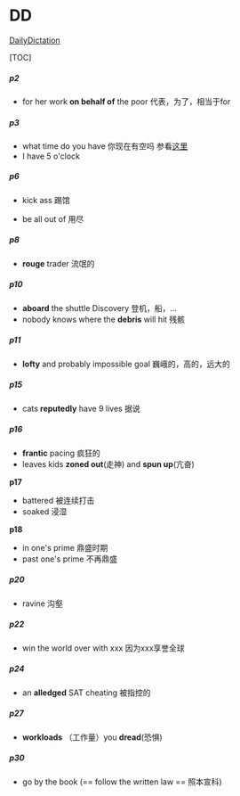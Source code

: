 # DD
[DailyDictation](https://www.bilibili.com/video/BV1U7411a7xG?p=2)

[TOC]



##### p2

+ for her work **on behalf of** the poor   代表，为了，相当于for

##### p3

+ what time do you have  你现在有空吗 参看[这里](https://www.bilibili.com/read/cv2327266/)
+ I have 5 o'clock 

##### p6

+ kick ass 踢馆

+ be all out of 用尽

##### p8

+ **rouge** trader 流氓的

##### p10

+ **aboard** the shuttle Discovery 登机，船，...
+ nobody knows where the **debris** will hit  残骸

##### p11

+ **lofty** and probably impossible goal 巍峨的，高的，远大的

##### p15

+ cats **reputedly** have 9 lives 据说

##### p16

+ **frantic** pacing  疯狂的
+ leaves kids **zoned out**(走神) and **spun up**(亢奋)

**p17**

+ battered 被连续打击
+ soaked 浸湿

**p18**

+ in one's prime 鼎盛时期
+ past one's prime 不再鼎盛

##### p20

+ ravine 沟壑

##### p22

+ win the world over with xxx 因为xxx享誉全球

##### p24

+ an **alledged** SAT cheating 被指控的

##### p27

+ **workloads** （工作量）you **dread**(恐惧)

##### p30

+ go by the book (== follow the written law == 照本宣科)





